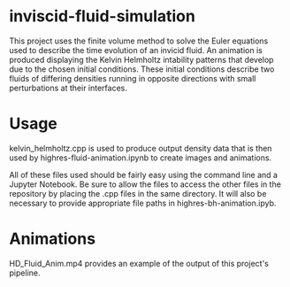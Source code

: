 # inviscid-fluid-simulation

This project uses the finite volume method to solve the Euler equations used to describe the time evolution of an invicid fluid. An animation is produced displaying the Kelvin Helmholtz intability patterns that develop due to the chosen initial conditions. These initial conditions describe two fluids of differing densities running in opposite directions with small perturbations at their interfaces.

# Usage

kelvin_helmholtz.cpp is used to produce output density data that is then used by highres-fluid-animation.ipynb to create images and animations.

All of these files used should be fairly easy using the command line and a Jupyter Notebook. Be sure to allow the files to access the other files in the repository by placing the .cpp files in the same directory. It will also be necessary to provide appropriate file paths in highres-bh-animation.ipyb.

# Animations

HD_Fluid_Anim.mp4 provides an example of the output of this project's pipeline.
